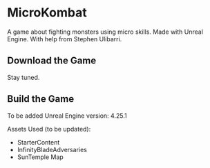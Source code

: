 # MicroKombat
A game about fighting monsters using micro skills. Made with Unreal Engine. With help from Stephen Ulibarri.

## Download the Game
Stay tuned.

## Build the Game
To be added
Unreal Engine version: 4.25.1


Assets Used (to be updated):
- StarterContent
- InfinityBladeAdversaries
- SunTemple Map

